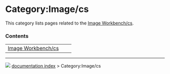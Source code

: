 # Category:Image/cs
This category lists pages related to the [Image Workbench/cs](Image_Workbench/cs.md).

### Contents

|     |     |     |
| --- | --- | --- |
| [Image Workbench/cs](Image_Workbench/cs.md) |



---
![](images/Right_arrow.png) [documentation index](../README.md) > Category:Image/cs
